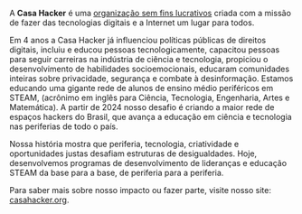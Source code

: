 A **Casa Hacker** é uma [organização sem fins lucrativos](https://www.casahacker.org/) criada com a missão de fazer das tecnologias digitais e a Internet um lugar para todos.

Em 4 anos a Casa Hacker já influenciou políticas públicas de direitos digitais, incluiu e educou pessoas tecnologicamente, capacitou pessoas para seguir carreiras na indústria de ciência e tecnologia, propiciou o desenvolvimento de habilidades socioemocionais, educaram comunidades inteiras sobre privacidade, segurança e combate à desinformação. Estamos educando uma gigante rede de alunos de ensino médio periféricos em STEAM, (acrônimo em inglês para Ciência, Tecnologia, Engenharia, Artes e Matemática). A partir de 2024 nosso desafio é criando a maior rede de espaços hackers do Brasil, que avança a educação em ciência e tecnologia nas periferias de todo o país.

Nossa história mostra que periferia, tecnologia, criatividade e oportunidades justas desafiam estruturas de desigualdades. Hoje, desenvolvemos programas de desenvolvimento de lideranças e educação STEAM da base para a base, de periferia para a periferia.

Para saber mais sobre nosso impacto ou fazer parte, visite nosso site: [casahacker.org](https://casahacker.org).

